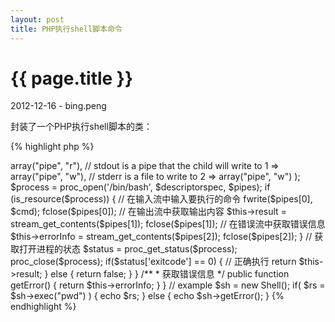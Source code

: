 ```yaml
---
layout: post
title: PHP执行shell脚本命令
---
```


{{ page.title }}
================

<p>2012-12-16 - bing.peng</p>

<p>封装了一个PHP执行shell脚本的类：</p>

{% highlight php %}
<?
/**
 * PHP执行shell脚本命令封装
 * @author bing.peng
 */
class Shell {
 
    private $result = null;
    private $errorInfo = null;
 
    /**
     * 执行shell命令
     * @param string $cmd shell命令
     * @return string||boolean 成功返回string结果，失败返回false
     */
    public function exec($cmd) {
        $descriptorspec = array(
            // stdin is a pipe that the child will read from
            0 => array("pipe", "r"),   
            // stdout is a pipe that the child will write to
            1 => array("pipe", "w"), 
            // stderr is a file to write to  
            2 => array("pipe", "w")  
        );
 
        $process = proc_open('/bin/bash', $descriptorspec, $pipes);
 
        if (is_resource($process)) {
            // 在输入流中输入要执行的命令
            fwrite($pipes[0], $cmd); 
            fclose($pipes[0]);
 
            // 在输出流中获取输出内容
            $this->result = stream_get_contents($pipes[1]);
            fclose($pipes[1]);
 
            // 在错误流中获取错误信息
            $this->errorInfo = stream_get_contents($pipes[2]);
            fclose($pipes[2]);
        }
 
        // 获取打开进程的状态
        $status = proc_get_status($process);
 
        proc_close($process);
 
        if($status['exitcode'] == 0) { // 正确执行
            return $this->result;
        }
        else {
            return false;
        }
    }
 
    /**
     * 获取错误信息
     */
    public function getError() {
        return $this->errorInfo;
    }
}


// example
$sh = new Shell();
if( $rs = $sh->exec("pwd") ) {
    echo $rs;
}
else {
    echo $sh->getError();
}

{% endhighlight %}

